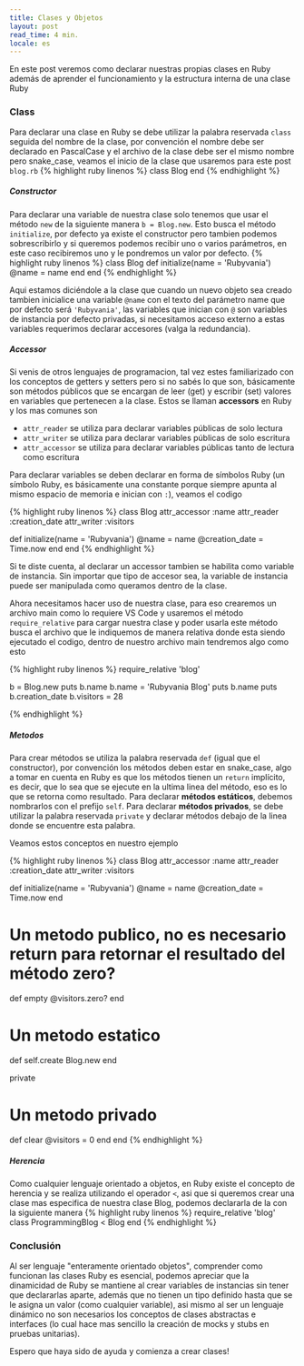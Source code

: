 ```yaml
---
title: Clases y Objetos
layout: post
read_time: 4 min.
locale: es
---
```


En este post veremos como declarar nuestras propias clases en Ruby además de aprender el funcionamiento y la estructura interna de una clase Ruby

### Class

Para declarar una clase en Ruby se debe utilizar la palabra reservada `class` seguida del nombre de la clase, por convención el nombre debe ser declarado en PascalCase y el archivo de la clase debe ser el mismo nombre pero snake_case, veamos el inicio de la clase que usaremos para este post `blog.rb` 
{% highlight ruby linenos %}
class Blog
end
{% endhighlight %}

##### Constructor

Para declarar una variable de nuestra clase solo tenemos que usar el método `new` de la siguiente manera `b = Blog.new`. Esto busca el método `initialize`, por defecto ya existe el constructor pero tambien podemos sobrescribirlo y si queremos podemos recibir uno o varios parámetros, en este caso recibiremos uno y le pondremos un valor por defecto.
{% highlight ruby linenos %}
class Blog
  def initialize(name = 'Rubyvania')
    @name = name
  end
end
{% endhighlight %}

Aqui estamos diciéndole a la clase que cuando un nuevo objeto sea creado tambien inicialice una variable `@name` con el texto del parámetro name que por defecto será `'Rubyvania'`, las variables que inician con `@` son variables de instancia por defecto privadas, si necesitamos acceso externo a estas variables requerimos declarar accesores (valga la redundancia).

##### Accessor

Si venis de otros lenguajes de programacion, tal vez estes familiarizado con los conceptos de getters y setters pero si no sabés lo que son, básicamente son métodos públicos que se encargan de leer (get) y escribir (set) valores en variables que pertenecen a la clase. Estos se llaman **accessors** en Ruby y los mas comunes son
- `attr_reader` se utiliza para declarar variables públicas de solo lectura
- `attr_writer` se utiliza para declarar variables públicas de solo escritura
- `attr_accessor` se utiliza para declarar variables públicas tanto de lectura como escritura

Para declarar variables se deben declarar en forma de símbolos Ruby (un símbolo Ruby, es básicamente una constante porque siempre apunta al mismo espacio de memoria e inician con `:`), veamos el codigo

{% highlight ruby linenos %}
class Blog
  attr_accessor :name
  attr_reader :creation_date
  attr_writer :visitors

  def initialize(name = 'Rubyvania')
    @name = name
    @creation_date = Time.now
  end
end
{% endhighlight %}

Si te diste cuenta, al declarar un accessor tambien se habilita como variable de instancia. Sin importar que tipo de accesor sea, la variable de instancia puede ser manipulada como queramos dentro de la clase.

Ahora necesitamos hacer uso de nuestra clase, para eso crearemos un archivo main como lo requiere VS Code y usaremos el método `require_relative` para cargar nuestra clase y poder usarla este método busca el archivo que le indiquemos de manera relativa donde esta siendo ejecutado el codigo, dentro de nuestro archivo main tendremos algo como esto

{% highlight ruby linenos %}
require_relative 'blog'

b = Blog.new
puts b.name
b.name = 'Rubyvania Blog'
puts b.name
puts b.creation_date
b.visitors = 28

{% endhighlight %}

##### Metodos

Para crear métodos se utiliza la palabra reservada `def` (igual que el constructor), por convención los métodos deben estar en snake_case, algo a tomar en cuenta en Ruby es que los métodos tienen un `return` implícito, es decir, que lo sea que se ejecute en la ultima linea del método, eso es lo que se retorna como resultado.
Para declarar **métodos estáticos**, debemos nombrarlos con el prefijo `self`.
Para declarar **métodos privados**, se debe utilizar la palabra reservada `private` y declarar métodos debajo de la linea donde se encuentre esta palabra.

Veamos estos conceptos en nuestro ejemplo

{% highlight ruby linenos %}
class Blog
  attr_accessor :name
  attr_reader :creation_date
  attr_writer :visitors

  def initialize(name = 'Rubyvania')
    @name = name
    @creation_date = Time.now
  end

  # Un metodo publico, no es necesario return para retornar el resultado del método zero?
  def empty
    @visitors.zero?
  end

  # Un metodo estatico
  def self.create
    Blog.new
  end

  private

  # Un metodo privado
  def clear
    @visitors = 0
  end
end
{% endhighlight %}

##### Herencia

Como cualquier lenguaje orientado a objetos, en Ruby existe el concepto de herencia y se realiza utilizando el operador `<`, asi que si queremos crear una clase mas especifica de nuestra clase Blog, podemos declararla de la con la siguiente manera
{% highlight ruby linenos %}
require_relative 'blog'
class ProgrammingBlog < Blog
end
{% endhighlight %}

### Conclusión

Al ser lenguaje "enteramente orientado objetos", comprender como funcionan las clases Ruby es esencial, podemos apreciar que la dinamicidad de Ruby se mantiene al crear variables de instancias sin tener que declararlas aparte, además que no tienen un tipo definido hasta que se le asigna un valor (como cualquier variable), asi mismo al ser un lenguaje dinámico no son necesarios los conceptos de clases abstractas e interfaces (lo cual hace mas sencillo la creación de mocks y stubs en pruebas unitarias).

Espero que haya sido de ayuda y comienza a crear clases!